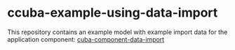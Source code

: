 # ccuba-example-using-data-import

This repository contains an example model with example import data
for the application component: [cuba-component-data-import](https://github.com/mariodavid/cuba-component-data-import)

